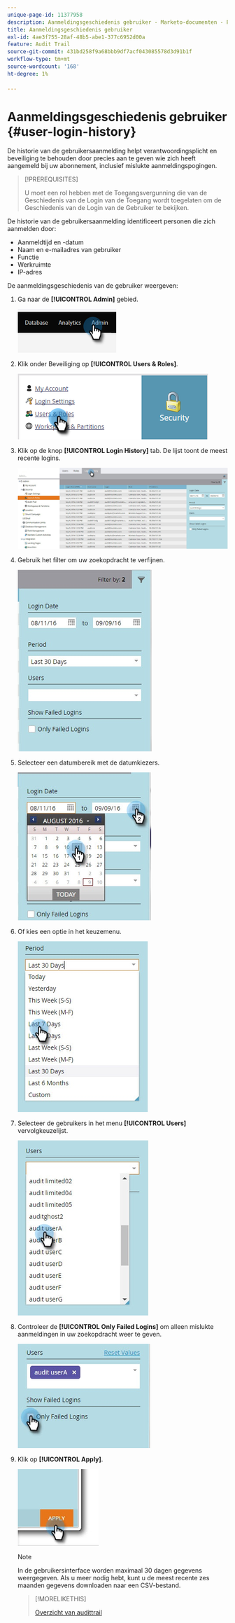 ```yaml
---
unique-page-id: 11377958
description: Aanmeldingsgeschiedenis gebruiker - Marketo-documenten - Productdocumentatie
title: Aanmeldingsgeschiedenis gebruiker
exl-id: 4ae3f755-28af-48b5-abe1-377c6952d00a
feature: Audit Trail
source-git-commit: 431bd258f9a68bbb9df7acf043085578d3d91b1f
workflow-type: tm+mt
source-wordcount: '168'
ht-degree: 1%

---
```


# Aanmeldingsgeschiedenis gebruiker {#user-login-history}

De historie van de gebruikersaanmelding helpt verantwoordingsplicht en beveiliging te behouden door precies aan te geven wie zich heeft aangemeld bij uw abonnement, inclusief mislukte aanmeldingspogingen.

>[!PREREQUISITES]
>
>U moet een rol hebben met de Toegangsvergunning die van de Geschiedenis van de Login van de Toegang wordt toegelaten om de Geschiedenis van de Login van de Gebruiker te bekijken.

De historie van de gebruikersaanmelding identificeert personen die zich aanmelden door:

* Aanmeldtijd en -datum
* Naam en e-mailadres van gebruiker
* Functie
* Werkruimte
* IP-adres

De aanmeldingsgeschiedenis van de gebruiker weergeven:

1. Ga naar de **[!UICONTROL Admin]** gebied.

   ![](assets/user-login-history-1.png)

1. Klik onder Beveiliging op **[!UICONTROL Users & Roles]**.

   ![](assets/user-login-history-2.png)

1. Klik op de knop **[!UICONTROL Login History]** tab. De lijst toont de meest recente logins.

   ![](assets/user-login-history-3.png)

1. Gebruik het filter om uw zoekopdracht te verfijnen.

   ![](assets/user-login-history-4.png)

1. Selecteer een datumbereik met de datumkiezers.

   ![](assets/user-login-history-5.png)

1. Of kies een optie in het keuzemenu.

   ![](assets/user-login-history-6.png)

1. Selecteer de gebruikers in het menu **[!UICONTROL Users]** vervolgkeuzelijst.

   ![](assets/user-login-history-7.png)

1. Controleer de **[!UICONTROL Only Failed Logins]** om alleen mislukte aanmeldingen in uw zoekopdracht weer te geven.

   ![](assets/user-login-history-8.png)

1. Klik op **[!UICONTROL Apply]**.

   ![](assets/user-login-history-9.png)

   >[!NOTE]
   >
   >In de gebruikersinterface worden maximaal 30 dagen gegevens weergegeven. Als u meer nodig hebt, kunt u de meest recente zes maanden gegevens downloaden naar een CSV-bestand.

   >[!MORELIKETHIS]
   >
   >[Overzicht van audittrail](/help/marketo/product-docs/administration/audit-trail/audit-trail-overview.md)
